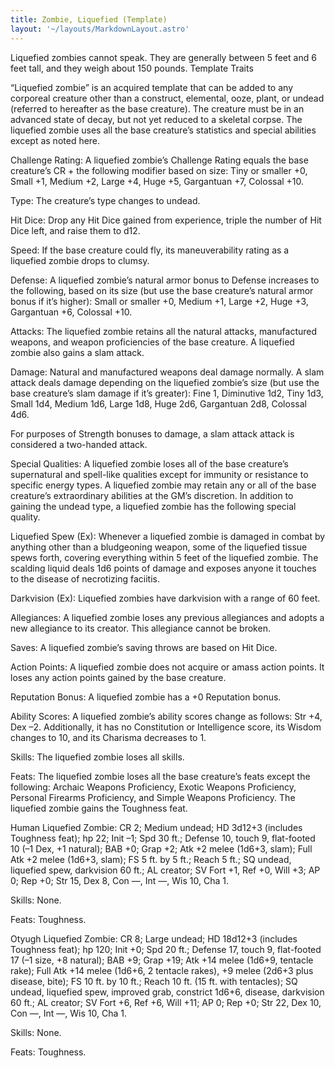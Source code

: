 ```yaml
---
title: Zombie, Liquefied (Template)
layout: '~/layouts/MarkdownLayout.astro'
---
```

Liquefied zombies cannot speak. They are generally between 5 feet and 6 feet
tall, and they weigh about 150 pounds. Template Traits

“Liquefied zombie” is an acquired template that can be added to any corporeal
creature other than a construct, elemental, ooze, plant, or undead (referred
to hereafter as the base creature). The creature must be in an advanced state
of decay, but not yet reduced to a skeletal corpse. The liquefied zombie uses
all the base creature’s statistics and special abilities except as noted here.

Challenge Rating: A liquefied zombie’s Challenge Rating equals the base
creature’s CR + the following modifier based on size: Tiny or smaller +0,
Small +1, Medium +2, Large +4, Huge +5, Gargantuan +7, Colossal +10.

Type: The creature’s type changes to undead.

Hit Dice: Drop any Hit Dice gained from experience, triple the number of Hit
Dice left, and raise them to d12.

Speed: If the base creature could fly, its maneuverability rating as a
liquefied zombie drops to clumsy.

Defense: A liquefied zombie’s natural armor bonus to Defense increases to the
following, based on its size (but use the base creature’s natural armor bonus
if it’s higher): Small or smaller +0, Medium +1, Large +2, Huge +3, Gargantuan
+6, Colossal +10.

Attacks: The liquefied zombie retains all the natural attacks, manufactured
weapons, and weapon proficiencies of the base creature. A liquefied zombie
also gains a slam attack.

Damage: Natural and manufactured weapons deal damage normally. A slam attack
deals damage depending on the liquefied zombie’s size (but use the base
creature’s slam damage if it’s greater): Fine 1, Diminutive 1d2, Tiny 1d3,
Small 1d4, Medium 1d6, Large 1d8, Huge 2d6, Gargantuan 2d8, Colossal 4d6.

For purposes of Strength bonuses to damage, a slam attack attack is considered
a two-handed attack.

Special Qualities: A liquefied zombie loses all of the base creature’s
supernatural and spell-like qualities except for immunity or resistance to
specific energy types. A liquefied zombie may retain any or all of the base
creature’s extraordinary abilities at the GM’s discretion. In addition to
gaining the undead type, a liquefied zombie has the following special quality.

Liquefied Spew (Ex): Whenever a liquefied zombie is damaged in combat by
anything other than a bludgeoning weapon, some of the liquefied tissue spews
forth, covering everything within 5 feet of the liquefied zombie. The scalding
liquid deals 1d6 points of damage and exposes anyone it touches to the disease
of necrotizing faciitis.

Darkvision (Ex): Liquefied zombies have darkvision with a range of 60 feet.

Allegiances: A liquefied zombie loses any previous allegiances and adopts a
new allegiance to its creator. This allegiance cannot be broken.

Saves: A liquefied zombie’s saving throws are based on Hit Dice.

Action Points: A liquefied zombie does not acquire or amass action points. It
loses any action points gained by the base creature.

Reputation Bonus: A liquefied zombie has a +0 Reputation bonus.

Ability Scores: A liquefied zombie’s ability scores change as follows: Str +4,
Dex –2. Additionally, it has no Constitution or Intelligence score, its Wisdom
changes to 10, and its Charisma decreases to 1.

Skills: The liquefied zombie loses all skills.

Feats: The liquefied zombie loses all the base creature’s feats except the
following: Archaic Weapons Proficiency, Exotic Weapons Proficiency, Personal
Firearms Proficiency, and Simple Weapons Proficiency. The liquefied zombie
gains the Toughness feat.

Human Liquefied Zombie: CR 2; Medium undead; HD 3d12+3 (includes Toughness
feat); hp 22; Init –1; Spd 30 ft.; Defense 10, touch 9, flat-footed 10 (–1
Dex, +1 natural); BAB +0; Grap +2; Atk +2 melee (1d6+3, slam); Full Atk +2
melee (1d6+3, slam); FS 5 ft. by 5 ft.; Reach 5 ft.; SQ undead, liquefied
spew, darkvision 60 ft.; AL creator; SV Fort +1, Ref +0, Will +3; AP 0; Rep
+0; Str 15, Dex 8, Con —, Int —, Wis 10, Cha 1.

Skills: None.

Feats: Toughness.

Otyugh Liquefied Zombie: CR 8; Large undead; HD 18d12+3 (includes Toughness
feat); hp 120; Init +0; Spd 20 ft.; Defense 17, touch 9, flat-footed 17 (–1
size, +8 natural); BAB +9; Grap +19; Atk +14 melee (1d6+9, tentacle rake);
Full Atk +14 melee (1d6+6, 2 tentacle rakes), +9 melee (2d6+3 plus disease,
bite); FS 10 ft. by 10 ft.; Reach 10 ft. (15 ft. with tentacles); SQ undead,
liquefied spew, improved grab, constrict 1d6+6, disease, darkvision 60 ft.; AL
creator; SV Fort +6, Ref +6, Will +11; AP 0; Rep +0; Str 22, Dex 10, Con —,
Int —, Wis 10, Cha 1.

Skills: None.

Feats: Toughness.

